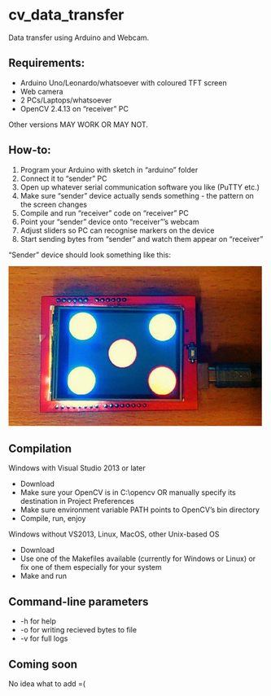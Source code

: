 # cv_data_transfer
Data transfer using Arduino and Webcam.
## Requirements:
- Arduino Uno/Leonardo/whatsoever with coloured TFT screen
- Web camera
- 2 PCs/Laptops/whatsoever
- OpenCV 2.4.13 on “receiver” PC

Other versions MAY WORK OR MAY NOT.

## How-to:
1. Program your Arduino with sketch in “arduino” folder
2. Connect it to “sender” PC
3. Open up whatever serial communication software you like (PuTTY etc.)
4. Make sure “sender” device actually sends something - the pattern on the screen changes
5. Compile and run “receiver” code on “receiver” PC
6. Point your “sender” device onto “receiver”’s webcam
7. Adjust sliders so PC can recognise markers on the device
8. Start sending bytes from “sender” and watch them appear on “receiver”

“Sender” device should look something like this:

![arduino_device](https://raw.githubusercontent.com/Programmer74/cv_data_transfer/master/device.jpg)

## Compilation

Windows with Visual Studio 2013 or later

- Download
- Make sure your OpenCV is in C:\opencv OR manually specify its destination in Project Preferences
- Make sure environment variable PATH points to OpenCV’s bin directory
- Compile, run, enjoy

Windows without VS2013, Linux, MacOS, other Unix-based OS

- Download
- Use one of the Makefiles available (currently for Windows or Linux) or fix one of them especially for your system
- Make and run

## Command-line parameters
- -h for help
- -o <output> for writing recieved bytes to file
- -v for full logs

## Coming soon
No idea what to add =(


